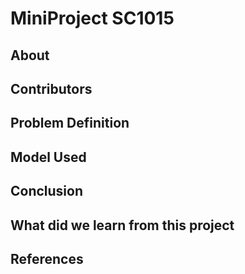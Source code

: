 # MiniProject SC1015
## About

## Contributors

## Problem Definition

## Model Used

## Conclusion

## What did we learn from this project

## References

